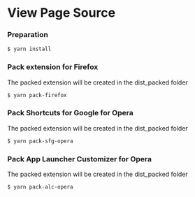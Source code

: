 View Page Source
================

### Preparation
```sh
$ yarn install
```

### Pack extension for Firefox
The packed extension will be created in the dist_packed folder

```sh
$ yarn pack-firefox
```

### Pack Shortcuts for Google for Opera
The packed extension will be created in the dist_packed folder

```sh
$ yarn pack-sfg-opera
```

### Pack App Launcher Customizer for Opera
The packed extension will be created in the dist_packed folder

```sh
$ yarn pack-alc-opera
```